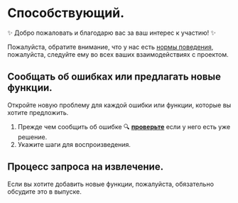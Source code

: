 # Способствующий.

:sparkles: Добро пожаловать и благодарю вас за ваш интерес к участию! :sparkles:

Пожалуйста, обратите внимание, что у нас есть [нормы поведения](https://github.com/YukiiroRu/renpy_language_vscode_RU/blob/main/CODE_OF_CONDUCT.md), пожалуйста, следуйте ему во всех ваших взаимодействиях с проектом.

## Сообщать об ошибках или предлагать новые функции.

Откройте новую проблему для каждой ошибки или функции, которые вы хотите предложить.

1. Прежде чем сообщить об ошибке :mag: **[проверьте](https://github.com/YukiiroRu/renpy_language_vscode_RU/issues )** если у него есть
   уже решение.
2. Укажите шаги для воспроизведения.

## Процесс запроса на извлечение.

Если вы хотите добавить новые функции, пожалуйста, обязательно обсудите это в выпуске.
